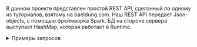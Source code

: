 В данном проекте представлен простой REST API, сделанный по одному из туториалов, взятому на baeldung.com.
Наш REST API передает Json-objects, c помощью фреймворка Spark. БД на стороне сервера выступает HashMap, которая
работает в Runtime.
<details><summary>Примеры запросов</summary>
`Request:`

###POST http://localhost:4567/users - create user
{
    "id": "1012",
    "email": "your-email@your-domain.com",
    "firstName": "Mac",
    "lastName": "Mason1"
}
`Response:`

{
    "status":"SUCCESS"
}

`Request:`

###GET http://localhost:4567/users - get all users
`Response:`

{
    "status":"SUCCESS",
    "data":[
        {
            "id":"1014",
            "firstName":"John",
            "lastName":"Miller",
            "email":"your-email@your-domain.com"
        },
        {
            "id":"1012",
            "firstName":"Mac",
            "lastName":"Mason1",
            "email":"your-email@your-domain.com"
        }
    ]
}

`Request:`

###GET http://localhost:4567/users/1012 - get user by id
`Response:`

{
    "status":"SUCCESS",
    "data":{
        "id":"1012",
        "firstName":"Mac",
        "lastName":"Mason1",
        "email":"your-email@your-domain.com"
    }
}

`Request:`

###PUT http://localhost:4567/users/1012 - change user by id (In this example, change the lastName)
{
    "lastName": "Mason"
}
`Response:`

{
    "status":"SUCCESS",
    "data":{
        "id":"1012",
        "firstName":"Mac",
        "lastName":"Mason",
        "email":"your-email@your-domain.com"
    }
}

`Request:`

###DELETE http://localhost:4567/users/1012 - delete user by id
`Response:`

{
    "status":"SUCCESS",
    "message":"user deleted"
}

`Request:`

###OPTIONS http://localhost:4567/users/1012 - check that user exists
`Response:`

{
    "status":"SUCCESS",
    "message":"User exists"
}
</details>

